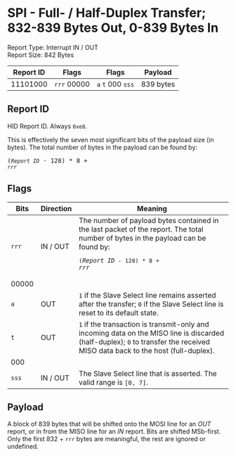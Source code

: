 
# SPI - Full- / Half-Duplex Transfer; 832-839 Bytes Out, 0-839 Bytes In
Report Type: Interrupt IN / OUT<br />
Report Size: 842 Bytes

| Report ID | Flags | Flags | Payload |
|-----------|-------|-------|---------|
| 11101000 | `rrr`&nbsp;00000 | `a`&nbsp;`t`&nbsp;000&nbsp;`sss` | 839 bytes |

## Report ID
HID Report ID.  Always `0xe8`.

This is effectively the seven most significant bits of the payload size (in bytes).  The total number of bytes in the payload can be found by: <pre>(*`Report ID`* - 128) * 8 + *`rrr`*</pre>

## Flags

| Bits  | Direction | Meaning |
|-------|-----------|---------|
| `rrr` | IN / OUT  | The number of payload bytes contained in the last packet of the report.  The total number of bytes in the payload can be found by: <pre>(*`Report ID`* - 128) * 8 + *`rrr`*</pre> |
| 00000 |          |                                                                       |
| `a`   | OUT      | `1` if the Slave Select line remains asserted after the transfer; `0` if the Slave Select line is reset to its default state. |
| `t`   | OUT      | `1` if the transaction is transmit-only and incoming data on the MISO line is discarded (half-duplex); `0` to transfer the received MISO data back to the host (full-duplex). |
| 000   |          |                                                                       |
| `sss` | IN / OUT | The Slave Select line that is asserted.  The valid range is `[0, 7]`. |

## Payload
A block of 839 bytes that will be shifted onto the MOSI line for an *OUT* report, or in from the MISO line for an *IN* report.  Bits are shifted MSb-first.  Only the first 832 + *`rrr`* bytes are meaningful, the rest are ignored or undefined.
